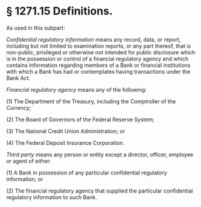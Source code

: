 # § 1271.15   Definitions.

As used in this subpart:


*Confidential regulatory information* means any record, data, or report, including but not limited to examination reports, or any part thereof, that is non-public, privileged or otherwise not intended for public disclosure which is in the possession or control of a financial regulatory agency and which contains information regarding members of a Bank or financial institutions with which a Bank has had or contemplates having transactions under the Bank Act.


*Financial regulatory agency* means any of the following:


(1) The Department of the Treasury, including the Comptroller of the Currency;


(2) The Board of Governors of the Federal Reserve System;


(3) The National Credit Union Administration; or


(4) The Federal Deposit Insurance Corporation.


*Third party* means any person or entity except a director, officer, employee or agent of either:


(1) A Bank in possession of any particular confidential regulatory information; or


(2) The financial regulatory agency that supplied the particular confidential regulatory information to such Bank.




